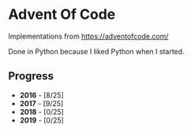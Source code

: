 # Advent Of Code
Implementations from https://adventofcode.com/

Done in Python because I liked Python when I started.

## Progress

* __2016__ - [8/25]
* __2017__ - [9/25]
* __2018__ - [0/25]
* __2019__ - [0/25]
